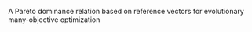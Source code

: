 A Pareto dominance relation based on reference vectors for evolutionary many-objective optimization
